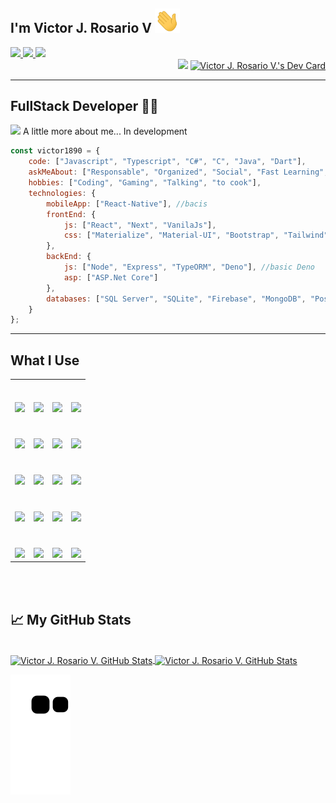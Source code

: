 
## I'm **Victor J. Rosario V** <img src="https://raw.githubusercontent.com/ABSphreak/ABSphreak/master/gifs/Hi.gif" width="40px">


<div align='left'>
    <a href = "mailto:victorrosariodeveloper@gmail.com">
        <img src="https://img.shields.io/badge/-Gmail-%23333?style=for-the-badge&logo=gmail&logoColor=white" target="_blank">
    </a>
    <a href="https://www.linkedin.com/in/victor-j-rosario-v" target="_blank">
        <img src="https://img.shields.io/badge/-LinkedIn-%230077B5?style=for-the-badge&logo=linkedin&logoColor=white" target="_blank">
    </a>
    <a href='https://drive.google.com/file/d/1gNDOPcef5Q43_i40sR1YLPLoWuYDHwml/view?usp=sharing'>
        <img src='https://img.shields.io/badge/RESUME-CV-red?style=for-the-badge&logo=gmail&logoColor=white' target='_blank'/>
    </a>
</div>


<div align='right'>
    <img src="https://media.giphy.com/media/M9gbBd9nbDrOTu1Mqx/giphy.gif" width="150">
    <a href="https://app.daily.dev/Victor1890">
        <img src="https://api.daily.dev/devcards/773872eaf8514c99bbe1e8b17d69796b.png?r=p1o" width="150" alt="Victor J. Rosario V.'s Dev Card"/>
    </a>
</div>


----

## **FullStack Developer** 👨‍💻

<img src="https://media.giphy.com/media/VgCDAzcKvsR6OM0uWg/giphy.gif" width="50"> A little more about me...  In development

```javascript
const victor1890 = {
    code: ["Javascript", "Typescript", "C#", "C", "Java", "Dart"],
    askMeAbout: ["Responsable", "Organized", "Social", "Fast Learning", "Collaboratod / Contributor"],
    hobbies: ["Coding", "Gaming", "Talking", "to cook"],
    technologies: {
        mobileApp: ["React-Native"], //bacis
        frontEnd: {
            js: ["React", "Next", "VanilaJs"],
            css: ["Materialize", "Material-UI", "Bootstrap", "Tailwind"]
        },
        backEnd: {
            js: ["Node", "Express", "TypeORM", "Deno"], //basic Deno
            asp: ["ASP.Net Core"]
        },
        databases: ["SQL Server", "SQLite", "Firebase", "MongoDB", "PostgreSQL"]
    }
};
```

----

## **What I Use**


<table>
  <tbody>
    <!-- 1 -->
    <tr valign="top">
      <td width="25%" align="center">
        <br/><br/>
        <img height="64px" src="https://cdn.svgporn.com/logos/html-5.svg">
      </td>
      <td width="25%" align="center">
        <br/><br/>
        <img height="64px" src="https://cdn.svgporn.com/logos/css-3.svg">
      </td>
      <td width="25%" align="center">
        <br/><br/>
        <img height="64px" src="https://cdn.svgporn.com/logos/javascript.svg">
      </td>
      <td width="25%" align="center">
        <br/><br/>
        <img height="64px" src="https://cdn.svgporn.com/logos/typescript-icon.svg">
      </td>
    </tr>
    <!-- 2 -->
    <tr valign="top">
      <td width="25%" align="center">
        <br/><br/>
        <img height="64px" src="https://cdn.svgporn.com/logos/react.svg">
      </td>
      <td width="25%" align="center">
        <br/><br/>
        <img height="64px" src="https://cdn.svgporn.com/logos/nextjs.svg">
      </td>
      <td width="25%" align="center">
        <br/><br/>
        <img height="64px" src="https://cdn.svgporn.com/logos/dotnet.svg">
      </td>
      <td width="25%" align="center">
        <br/><br/>
        <img height="64px" src="https://cdn.svgporn.com/logos/nodejs.svg">
      </td>
    </tr>
    <!-- 3 -->
    <tr valign="top">
      <td width="25%" align="center">
        <br/><br/>
        <img height="64px" src="https://cdn.svgporn.com/logos/visual-studio-code.svg">
      </td>
      <td width="25%" align="center">
        <br/><br/>
        <img height="64px" src="https://cdn.svgporn.com/logos/visual-studio.svg">
      </td>
      <td width="25%" align="center">
        <br/><br/>
        <img height="64px" src="https://cdn.svgporn.com/logos/git-icon.svg">
      </td>
      <td width="25%" align="center">
        <br/><br/>
        <img height="64px" src="https://cdn.svgporn.com/logos/npm.svg">
      </td>
    </tr>
    <tr valign="top">
      <td width="25%" align="center">
        <br/><br/>
        <img height="64px" src="https://cdn.svgporn.com/logos/wordpress-icon.svg">
      </td>
      <td width="25%" align="center">
        <br/><br/>
        <img height="64px" src="https://cdn.svgporn.com/logos/express.svg">
      </td>
      <td width="25%" align="center">
        <br/><br/>
        <img height="64px" src="https://cdn.svgporn.com/logos/mongodb.svg">
      </td>
      <td width="25%" align="center">
        <br/><br/>
        <img height="64px" src="https://cdn.svgporn.com/logos/firebase.svg">
      </td>
    </tr>
    <tr valign="top">
      <td width="25%" align="center">
        <br/><br/>
        <img height="64px" src="https://cdn.svgporn.com/logos/tailwindcss-icon.svg">
      </td>
      <td width="25%" align="center">
        <br/><br/>
        <img height="64px" src="https://cdn.svgporn.com/logos/bootstrap.svg">
      </td>
      <td width="25%" align="center">
        <br/><br/>
        <img height="64px" src="https://cdn.svgporn.com/logos/materializecss.svg">
      </td>
      <td width="25%" align="center">
        <br/><br/>
        <img height="64px" src="https://cdn.svgporn.com/logos/material-ui.svg">
      </td>
    </tr>
  </tbody>
</table>

<br/><br/>

## **📈 My GitHub Stats**

<br />
<a href="https://github.com/victor1890/victor1890">
    <img align="center" src="https://github-readme-stats.vercel.app/api/top-langs/?username=victor1890&hide=shaderlab,scss,makefile,cmake,java,dart,hlsl,c,r,shell,cpp&layout=compact" alt="Victor J. Rosario V. GitHub Stats"/>
</a>
<a href="https://github.com/victor1890/victor1890">
    <img align="center" src="https://github-readme-stats.vercel.app/api?username=victor1890&show_icons=true&line_height=27&count_private=true" alt="Victor J. Rosario V. GitHub Stats" />
</a>

<div>
    
  ![Snake animation](https://github.com/rafaballerini/rafaballerini/blob/output/github-contribution-grid-snake.svg)
    
</div>
